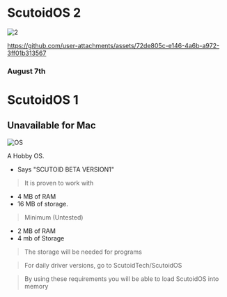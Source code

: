 # ScutoidOS 2
![2](https://github.com/user-attachments/assets/2f55a07b-a1da-460e-a4d0-c200baac29e6)


https://github.com/user-attachments/assets/72de805c-e146-4a6b-a972-3ff01b313567


### August 7th

# ScutoidOS 1
## Unavailable for Mac

![OS](https://github.com/user-attachments/assets/38a1912b-454e-4636-b194-c4dd38c0d336)


A Hobby OS.

+ Says "SCUTOID BETA VERSION1"

 > It is proven to work with 

- 4 MB of RAM
- 16 MB of storage.

> Minimum (Untested)

- 2 MB of RAM
- 4 mb of Storage


>The storage will be needed for programs

> For daily driver versions, go to ScutoidTech/ScutoidOS

> By using these requirements you will be able to load ScutoidOS into memory
